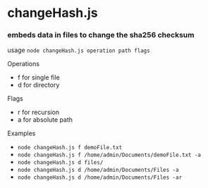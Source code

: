 # changeHash.js
### embeds data in files to change the sha256 checksum

usage `node changeHash.js operation path flags`

Operations
- f for single file
- d for directory

Flags
- r for recursion
- a for absolute path

Examples
- `node changeHash.js f demoFile.txt`
- `node changeHash.js f /home/admin/Documents/demoFile.txt -a`
- `node changeHash.js d files/`
- `node changeHash.js d /home/admin/Documents/Files -a`
- `node changeHash.js d /home/admin/Documents/Files -ar`
